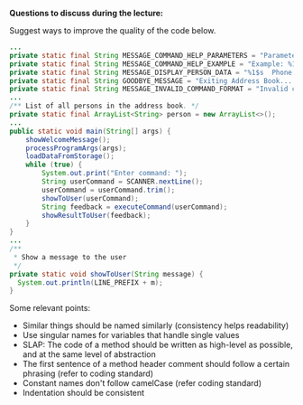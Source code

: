 **Questions to discuss during the lecture:**

<panel header="{{ icon_Q }} Review code for quality">
<question has-input="true">

Suggest ways to improve the quality of the code below.

```java
...
private static final String MESSAGE_COMMAND_HELP_PARAMETERS = "Parameters: %1$s";
private static final String MESSAGE_COMMAND_HELP_EXAMPLE = "Example: %1$s";
private static final String MESSAGE_DISPLAY_PERSON_DATA = "%1$s  Phone Number: %2$s  Email: %3$s";
private static final String GOODBYE_MESSAGE = "Exiting Address Book... Good bye!";
private static final String MESSAGE_INVALID_COMMAND_FORMAT = "Invalid command format: %1$s";
...
/** List of all persons in the address book. */
private static final ArrayList<String> person = new ArrayList<>();
...
public static void main(String[] args) {
    showWelcomeMessage();
    processProgramArgs(args);
    loadDataFromStorage();
    while (true) {
        System.out.print("Enter command: ");
        String userCommand = SCANNER.nextLine();
        userCommand = userCommand.trim();
        showToUser(userCommand);
        String feedback = executeCommand(userCommand);
        showResultToUser(feedback);
    }
}
...
/**
 * Show a message to the user
 */
private static void showToUser(String message) {
  System.out.println(LINE_PREFIX + m);
}
```

<div slot="hint">

Some relevant points:

* Similar things should be named similarly (consistency helps readability)
* Use singular names for variables that handle single values
* SLAP: The code of a method should be written as high-level as possible, and at the same level of abstraction
* The first sentence of a method header comment should follow a certain phrasing (refer to coding standard)
* Constant names don't follow camelCase (refer coding standard)
* Indentation should be consistent

</div>

</question>
</panel>

